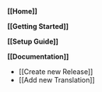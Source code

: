 __[[Home]]__

__[[Getting Started]]__

__[[Setup Guide]]__

__[[Documentation]]__
 - [[Create new Release]]
 - [[Add new Translation]]